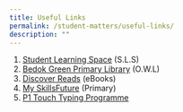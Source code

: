 ```yaml
---
title: Useful Links
permalink: /student-matters/useful-links/
description: ""
---
```

1.  [Student Learning Space](https://vle.learning.moe.edu.sg/login) (S.L.S)
2.  [Bedok Green Primary Library](https://schoolibrary.moe.edu.sg/bedokgreenpri/cgi-bin/spydus.exe/MSGTRN/WPAC/HOME) (O.W.L)
3.  [Discover Reads](https://eresources.nlb.gov.sg/eReads/DiscoveReads/All) (eBooks)
4.  [My SkillsFuture](https://www.myskillsfuture.gov.sg/content/student/en/primary.html) (Primary)
5.  [P1 Touch Typing Programme](https://bedokgreenpri.typingclub.com)